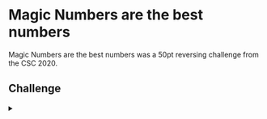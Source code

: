 <H1>Magic Numbers are the best numbers</H1>
<p></p>
Magic Numbers are the best numbers was a 50pt reversing challenge from the CSC 2020.
<p></p>
<H2>Challenge</H2>
<details>
    <summary></summary>
<p></p>
Please look at these two files. What is their filetype, and more specifically,
what is their file signature/Magic number? Please provide your answer in hex, with
no spaces, and wrapped in FLAG{}. An example answer for PDF would be FLAG{25504446}
<p></p>
Challenge File: <a href="https://drive.google.com/file/d/11k81_fQPvnqp9gzrZx_xJvKZOWpBINCm/view?usp=sharing" rel="nofollow">Google Drive</a>
<p></p>
<details>
    <summary>Walkthrough</summary>
<p></p>

</details>
</details>